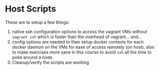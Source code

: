 # Host Scripts

These are to setup a few things:
1. native ssh configuration options to access the vagrant VMs without `vagrant ssh` which is faster than the overhead of vagrant... and... 
2. config options are needed to then setup docker contexts for each docker daemon on the VMs for ease of access remotely (on host), also to make exercises more sane in this course to avoid `ssh` all the time to poke around a node
3. Cleanup/verify the scripts are working
